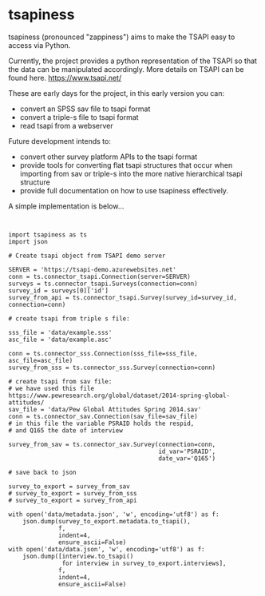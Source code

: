 # tsapiness

tsapiness (pronounced "zappiness") aims to make the TSAPI easy to access via Python. 

Currently, the project provides a python representation of the TSAPI so that the data can be manipulated accordingly. 
More details on TSAPI can be found here. 
https://www.tsapi.net/

These are early days for the project, in this early version you can:
* convert an SPSS sav file to tsapi format
* convert a triple-s file to tsapi format
* read tsapi from a webserver

Future development intends to:
* convert other survey platform APIs to the tsapi format
* provide tools for converting flat tsapi structures that occur when importing from sav or triple-s into the more native hierarchical tsapi structure
* provide full documentation on how to use tsapiness effectively. 

A simple implementation is below...

```


import tsapiness as ts
import json

# Create tsapi object from TSAPI demo server

SERVER = 'https://tsapi-demo.azurewebsites.net'
conn = ts.connector_tsapi.Connection(server=SERVER)
surveys = ts.connector_tsapi.Surveys(connection=conn)
survey_id = surveys[0]['id']
survey_from_api = ts.connector_tsapi.Survey(survey_id=survey_id, connection=conn)

# create tsapi from triple s file:

sss_file = 'data/example.sss'
asc_file = 'data/example.asc'

conn = ts.connector_sss.Connection(sss_file=sss_file, asc_file=asc_file)
survey_from_sss = ts.connector_sss.Survey(connection=conn)

# create tsapi from sav file:
# we have used this file https://www.pewresearch.org/global/dataset/2014-spring-global-attitudes/
sav_file = 'data/Pew Global Attitudes Spring 2014.sav'
conn = ts.connector_sav.Connection(sav_file=sav_file)
# in this file the variable PSRAID holds the respid, 
# and Q165 the date of interview

survey_from_sav = ts.connector_sav.Survey(connection=conn, 
                                          id_var='PSRAID', 
                                          date_var='Q165')

# save back to json

survey_to_export = survey_from_sav 
# survey_to_export = survey_from_sss
# survey_to_export = survey_from_api

with open('data/metadata.json', 'w', encoding='utf8') as f:
    json.dump(survey_to_export.metadata.to_tsapi(),
              f,
              indent=4,
              ensure_ascii=False)
with open('data/data.json', 'w', encoding='utf8') as f:
    json.dump([interview.to_tsapi()
               for interview in survey_to_export.interviews],
              f,
              indent=4,
              ensure_ascii=False)
```
